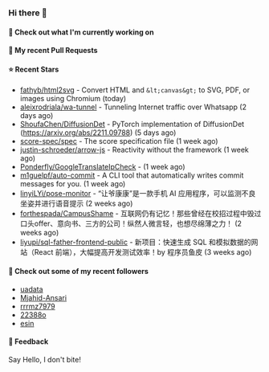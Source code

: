 ### Hi there 👋

#### 👷 Check out what I'm currently working on

#### 🔨 My recent Pull Requests


#### ⭐ Recent Stars

- [fathyb/html2svg](https://github.com/fathyb/html2svg) - Convert HTML and `&lt;canvas&gt;` to SVG, PDF, or images using Chromium (today)
- [aleixrodriala/wa-tunnel](https://github.com/aleixrodriala/wa-tunnel) - Tunneling Internet traffic over Whatsapp (2 days ago)
- [ShoufaChen/DiffusionDet](https://github.com/ShoufaChen/DiffusionDet) - PyTorch implementation of DiffusionDet (https://arxiv.org/abs/2211.09788) (5 days ago)
- [score-spec/spec](https://github.com/score-spec/spec) - The score specification file (1 week ago)
- [justin-schroeder/arrow-js](https://github.com/justin-schroeder/arrow-js) - Reactivity without the framework (1 week ago)
- [Ponderfly/GoogleTranslateIpCheck](https://github.com/Ponderfly/GoogleTranslateIpCheck) -  (1 week ago)
- [m1guelpf/auto-commit](https://github.com/m1guelpf/auto-commit) - A CLI tool that automatically writes commit messages for you. (1 week ago)
- [linyiLYi/pose-monitor](https://github.com/linyiLYi/pose-monitor) - “让爷康康”是一款手机 AI 应用程序，可以监测不良坐姿并进行语音提示 (2 weeks ago)
- [forthespada/CampusShame](https://github.com/forthespada/CampusShame) - 互联网仍有记忆！那些曾经在校招过程中毁过口头offer、意向书、三方的公司！纵然人微言轻，也想尽绵薄之力！ (2 weeks ago)
- [liyupi/sql-father-frontend-public](https://github.com/liyupi/sql-father-frontend-public) - 新项目：快速生成 SQL 和模拟数据的网站（React 前端），大幅提高开发测试效率！by 程序员鱼皮 (3 weeks ago)

#### 👯 Check out some of my recent followers

- [uadata](https://github.com/uadata)
- [Mjahid-Ansari](https://github.com/Mjahid-Ansari)
- [rrrmz7979](https://github.com/rrrmz7979)
- [22388o](https://github.com/22388o)
- [esin](https://github.com/esin)

#### 💬 Feedback

Say Hello, I don't bite!